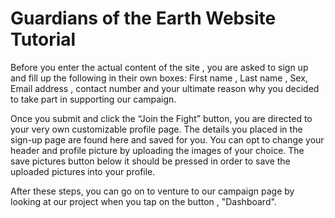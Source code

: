 # Guardians of the Earth Website Tutorial

Before you enter the actual content of the site , you are asked to sign up and fill up the following in their own boxes: First name , Last name , Sex, Email address , contact number and your ultimate reason why you decided to take part in supporting our campaign. 

Once you submit and click the  “Join the Fight” button, you are directed to your very own customizable profile page. The details you placed in the sign-up page are found here and saved for you. You can opt to change your header and profile picture by uploading the images of your choice. The save pictures button below it should be pressed in order to save the uploaded pictures into your profile.

After these steps, you can go on to venture to our campaign page by looking at our project when you tap on the button , "Dashboard".
